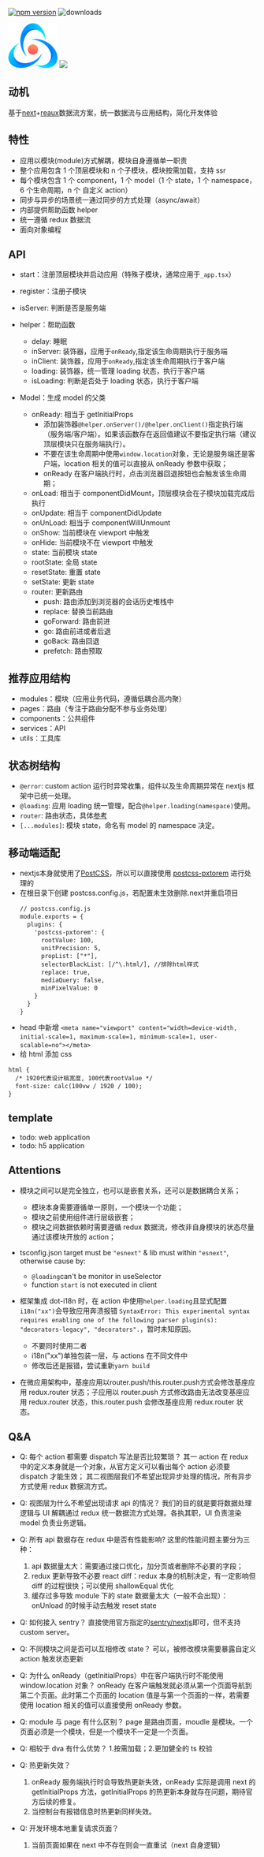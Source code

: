 [![npm version](https://img.shields.io/npm/v/reaux-next.svg?style=flat)](https://www.npmjs.com/package/reaux-next)
![downloads](https://img.shields.io/npm/dt/reaux-next.svg)

<img width="100" src="./logo.png"/> <img width="150" src="https://www.nextjs.cn/static/images/nextjs-logo.png"/>

## 动机

基于[next](https://nextjs.org/)+[reaux](https://github.com/vocoWone/reaux)数据流方案，统一数据流与应用结构，简化开发体验

## 特性

- 应用以模块(module)方式解耦，模块自身遵循单一职责
- 整个应用包含 1 个顶层模块和 n 个子模块，模块按需加载，支持 ssr
- 每个模块包含 1 个 component，1 个 model（1 个 state，1 个 namespace，6 个生命周期，n 个 自定义 action）
- 同步与异步的场景统一通过同步的方式处理（async/await）
- 内部提供帮助函数 helper
- 统一遵循 redux 数据流
- 面向对象编程

## API

- start：注册顶层模块并启动应用（特殊子模块，通常应用于`_app.tsx`）

- register：注册子模块

- isServer: 判断是否是服务端

- helper：帮助函数

  - delay: 睡眠
  - inServer: 装饰器，应用于`onReady`,指定该生命周期执行于服务端
  - inClient: 装饰器，应用于`onReady`,指定该生命周期执行于客户端
  - loading: 装饰器，统一管理 loading 状态，执行于客户端
  - isLoading: 判断是否处于 loading 状态，执行于客户端

- Model：生成 model 的父类
  - onReady: 相当于 getInitialProps
    - 添加装饰器`@helper.onServer()/@helper.onClient()`指定执行端（服务端/客户端）。如果该函数存在返回值建议不要指定执行端（建议顶层模块只在服务端执行）。
    - 不要在该生命周期中使用`window.location`对象，无论是服务端还是客户端，location 相关的值可以直接从 onReady 参数中获取；
    - onReady 在客户端执行时，点击浏览器回退按钮也会触发该生命周期；
  - onLoad: 相当于 componentDidMount，顶层模块会在子模块加载完成后执行
  - onUpdate: 相当于 componentDidUpdate
  - onUnLoad: 相当于 componentWillUnmount
  - onShow: 当前模块在 viewport 中触发
  - onHide: 当前模块不在 viewport 中触发
  - state: 当前模块 state
  - rootState: 全局 state
  - resetState: 重置 state
  - setState: 更新 state
  - router: 更新路由
    - push: 路由添加到浏览器的会话历史堆栈中
    - replace: 替换当前路由
    - goForward: 路由前进
    - go: 路由前进或者后退
    - goBack: 路由回退
    - prefetch: 路由预取

## 推荐应用结构

- modules：模块（应用业务代码，遵循低耦合高内聚）
- pages：路由（专注于路由分配不参与业务处理）
- components：公共组件
- services：API
- utils：工具库

## 状态树结构

- `@error`: custom action 运行时异常收集，组件以及生命周期异常在 nextjs 框架中已统一处理。
- `@loading`: 应用 loading 统一管理，配合`@helper.loading(namespace)`使用。
- `router`: 路由状态，具体[参考](https://github.com/danielr18/connected-next-router)
- `[...modules]`: 模块 state，命名有 model 的 namespace 决定。

## 移动端适配
- nextjs本身就使用了[PostCSS](https://www.nextjs.cn/docs/advanced-features/customizing-postcss-config#customizing-plugins)，所以可以直接使用 [postcss-pxtorem](https://github.com/cuth/postcss-pxtorem) 进行处理的
- 在根目录下创建 postcss.config.js，若配置未生效删除.next并重启项目
  ```
  // postcss.config.js
  module.exports = {
    plugins: {
      'postcss-pxtorem': {
        rootValue: 100,
        unitPrecision: 5,
        propList: ["*"],
        selectorBlackList: [/^\.html/], //排除html样式
        replace: true,
        mediaQuery: false,
        minPixelValue: 0
      }
    }
  }
  ```
- head 中新增 `<meta name="viewport" content="width=device-width, initial-scale=1, maximum-scale=1, minimum-scale=1, user-scalable=no"></meta>`
- 给 html 添加 css
```
html {
  /* 1920代表设计稿宽度, 100代表rootValue */
  font-size: calc(100vw / 1920 / 100);
}
```

## template
- todo: web application
- todo: h5 application

## Attentions

- 模块之间可以是完全独立，也可以是嵌套关系，还可以是数据耦合关系；

  - 模块本身需要遵循单一原则，一个模块一个功能；
  - 模块之前使用组件进行层级嵌套；
  - 模块之间数据依赖时需要遵循 redux 数据流，修改非自身模块的状态尽量通过该模块开放的 action；

- tsconfig.json target must be `"esnext"` & lib must within `"esnext"`, otherwise cause by:

  - `@loading`can't be monitor in useSelector
  - function `start` is not executed in client

- 框架集成 dot-i18n 时，在 action 中使用`helper.loading`且显式配置`i18n("xx")`会导致应用奔溃报错 `SyntaxError: This experimental syntax requires enabling one of the following parser plugin(s): "decorators-legacy", "decorators".`，暂时未知原因。
  - 不要同时使用二者
  - i18n("xx")单独包装一层，与 actions 在不同文件中
  - 修改后还是报错，尝试重新`yarn build`

- 在微应用架构中，基座应用以router.push/this.router.push方式会修改基座应用 redux.router 状态；子应用以 router.push 方式修改路由无法改变基座应用 redux.router 状态，this.router.push 会修改基座应用 redux.router 状态。

## Q&A

- Q: 每个 action 都需要 dispatch 写法是否比较繁琐？
  其一 action 在 redux 中的定义本身就是一个对象，从官方定义可以看出每个 action 必须要 dispatch 才能生效；
  其二视图层我们不希望出现异步处理的情况，所有异步方式使用 redux 数据流方式。

- Q: 视图层为什么不希望出现请求 api 的情况？
  我们的目的就是要将数据处理逻辑与 UI 解耦通过 redux 统一数据流方式处理。各执其职，UI 负责渲染 model 负责业务逻辑。

- Q: 所有 api 数据存在 redux 中是否有性能影响?
  这里的性能问题主要分为三种：

  1.  api 数据量太大：需要通过接口优化，加分页或者删除不必要的字段；
  2.  redux 更新导致不必要 react diff：redux 本身的机制决定，有一定影响但 diff 的过程很快；可以使用 shallowEqual 优化
  3.  缓存过多导致 module 下的 state 数据量太大（一般不会出现）：onUnload 的时候手动去触发 reset state

- Q: 如何接入 sentry？
  直接使用官方指定的[sentry/nextjs](https://docs.sentry.io/platforms/javascript/guides/nextjs/#configure)即可，但不支持 custom server。

- Q: 不同模块之间是否可以互相修改 state？
  可以，被修改模块需要暴露自定义 action 触发状态更新

- Q: 为什么 onReady（getInitialProps）中在客户端执行时不能使用 window.location 对象？
  onReady 在客户端触发就必须从第一个页面导航到第二个页面。此时第二个页面的 location 值是与第一个页面的一样，若需要使用 location 相关的值可以直接使用 onReady 参数。

- Q: module 与 page 有什么区别？
  page 是路由页面，moudle 是模块。一个页面必须是一个模块，但是一个模块不一定是一个页面。

- Q: 相较于 dva 有什么优势？ 1.按需加载；2.更加健全的 ts 校验

- Q: 热更新失效？

  1. onReady 服务端执行时会导致热更新失效，onReady 实际是调用 next 的 getInitialProps 方法，getInitialProps 的热更新本身就存在问题，期待官方后续的修复。
  2. 当控制台有报错信息时热更新同样失效。

- Q: 开发环境本地重复请求页面？
  1. 当前页面如果在 next 中不存在则会一直重试（next 自身逻辑）
